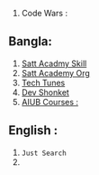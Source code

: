 1. Code Wars :[](https://www.codewars.com/kata/523b4ff7adca849afe000035/train/csharp)

## Bangla:
1. [Satt Acadmy Skill](https://sattacademy.com/skill/c-%E0%A6%95%E0%A6%BF-%E0%A6%B8%E0%A6%BF-%E0%A6%B6%E0%A6%BE%E0%A6%B0%E0%A7%8D%E0%A6%AA-%E0%A6%AC%E0%A6%BE%E0%A6%82%E0%A6%B2%E0%A6%BE-%E0%A6%9F%E0%A6%BF%E0%A6%89%E0%A6%9F%E0%A7%8B%E0%A6%B0%E0%A6%BF%E0%A7%9F%E0%A6%BE%E0%A6%B2)
2. [Satt Academy Org](https://www.sattacademy.org/csharp/prgram_structure.php)
3. [Tech Tunes](https://www.techtunes.io/tutorial/tune-id/290347)
4. [Dev Shonket ](https://devsonket.com/c-sharp/)
5. [AIUB Courses : ](https://www.youtube.com/watch?v=yQnP5v4zgpA&list=PLCVg_gjNmHON_cJe5Q6nv3xB_zgliItKu)

## English :
1. `Just Search `
2. 
